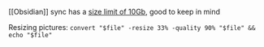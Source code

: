 [[Obsidian]] sync has a [size limit of 10Gb](https://help.obsidian.md/Obsidian+Sync/Limitations), good to keep in mind

Resizing pictures: `convert "$file" -resize 33% -quality 90% "$file" && echo "$file"` 